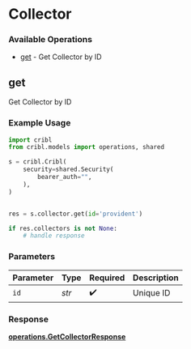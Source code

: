 # Collector

### Available Operations

* [get](#get) - Get Collector by ID

## get

Get Collector by ID

### Example Usage

```python
import cribl
from cribl.models import operations, shared

s = cribl.Cribl(
    security=shared.Security(
        bearer_auth="",
    ),
)


res = s.collector.get(id='provident')

if res.collectors is not None:
    # handle response
```

### Parameters

| Parameter          | Type               | Required           | Description        |
| ------------------ | ------------------ | ------------------ | ------------------ |
| `id`               | *str*              | :heavy_check_mark: | Unique ID          |


### Response

**[operations.GetCollectorResponse](../../models/operations/getcollectorresponse.md)**

